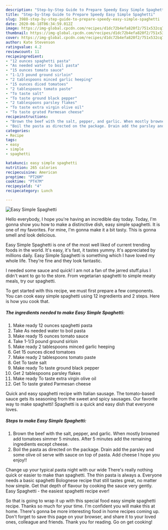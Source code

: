 ```yaml
---
description: "Step-by-Step Guide to Prepare Speedy Easy Simple Spaghetti"
title: "Step-by-Step Guide to Prepare Speedy Easy Simple Spaghetti"
slug: 3988-step-by-step-guide-to-prepare-speedy-easy-simple-spaghetti
date: 2020-06-18T06:34:59.012Z
image: https://img-global.cpcdn.com/recipes/d1dc72b4efa820f2/751x532cq70/easy-simple-spaghetti-recipe-main-photo.jpg
thumbnail: https://img-global.cpcdn.com/recipes/d1dc72b4efa820f2/751x532cq70/easy-simple-spaghetti-recipe-main-photo.jpg
cover: https://img-global.cpcdn.com/recipes/d1dc72b4efa820f2/751x532cq70/easy-simple-spaghetti-recipe-main-photo.jpg
author: Kate Stevenson
ratingvalue: 4.2
reviewcount: 11
recipeingredient:
- "12 ounces spaghetti pasta"
- "As needed water to boil pasta"
- "15 ounces tomato sauce"
- "1-1/3 pound ground sirloin"
- "2 tablespoons minced garlic heeping"
- "15 ounces diced tomatoes"
- "2 tablespoons tomato paste"
- "To taste salt"
- "To taste ground black pepper"
- "2 tablespoons parsley flakes"
- "To taste extra virgin olive oil"
- "To taste grated Parmesan cheese"
recipeinstructions:
- "Brown the beef with the salt, pepper, and garlic. When mostly browned add tomatoes simmer 5 minutes. After 5 minutes add the remaining ingredients except cheese."
- "Boil the pasta as directed on the package. Drain add the parsley and some olive oil serve with sauce on top of pasta. Add cheese I hope you enjoy!!"
categories:
- Recipe
tags:
- easy
- simple
- spaghetti

katakunci: easy simple spaghetti 
nutrition: 265 calories
recipecuisine: American
preptime: "PT26M"
cooktime: "PT47M"
recipeyield: "4"
recipecategory: Lunch

---
```



![Easy Simple Spaghetti](https://img-global.cpcdn.com/recipes/d1dc72b4efa820f2/751x532cq70/easy-simple-spaghetti-recipe-main-photo.jpg)

Hello everybody, I hope you're having an incredible day today. Today, I'm gonna show you how to make a distinctive dish, easy simple spaghetti. It is one of my favorites. For mine, I'm gonna make it a bit tasty. This is gonna smell and look delicious.

Easy Simple Spaghetti is one of the most well liked of current trending foods in the world. It's easy, it's fast, it tastes yummy. It's appreciated by millions daily. Easy Simple Spaghetti is something which I have loved my whole life. They're fine and they look fantastic.

I needed some sauce and quick! I am not a fan of the jarred stuff.plus I didn&#39;t want to go to the store. From vegetarian spaghetti to simple meaty meals, try our spaghetti.


To get started with this recipe, we must first prepare a few components. You can cook easy simple spaghetti using 12 ingredients and 2 steps. Here is how you cook that.

<!--inarticleads1-->

##### The ingredients needed to make Easy Simple Spaghetti:

1. Make ready 12 ounces spaghetti pasta
1. Take As needed water to boil pasta
1. Make ready 15 ounces tomato sauce
1. Take 1-1/3 pound ground sirloin
1. Make ready 2 tablespoons minced garlic heeping
1. Get 15 ounces diced tomatoes
1. Make ready 2 tablespoons tomato paste
1. Get To taste salt
1. Make ready To taste ground black pepper
1. Get 2 tablespoons parsley flakes
1. Make ready To taste extra virgin olive oil
1. Get To taste grated Parmesan cheese


Quick and easy spaghetti recipe with Italian sausage. The tomato-based sauce gets its seasoning from the sweet and spicy sausages. Our favorite way to make spaghetti! Spaghetti is a quick and easy dish that everyone loves. 

<!--inarticleads2-->

##### Steps to make Easy Simple Spaghetti:

1. Brown the beef with the salt, pepper, and garlic. When mostly browned add tomatoes simmer 5 minutes. After 5 minutes add the remaining ingredients except cheese.
1. Boil the pasta as directed on the package. Drain add the parsley and some olive oil serve with sauce on top of pasta. Add cheese I hope you enjoy!!


Change up your typical pasta night with our wide There&#39;s really nothing quick or easier to make than spaghetti. The thin pasta is always a. Everyone needs a basic spaghetti Bolognese recipe that still tastes great, no matter how simple. Get that depth of flavour by cooking the sauce very gently. Easy Spaghetti - the easiest spaghetti recipe ever! 

So that is going to wrap it up with this special food easy simple spaghetti recipe. Thanks so much for your time. I'm confident you will make this at home. There's gonna be more interesting food in home recipes coming up. Don't forget to save this page on your browser, and share it to your loved ones, colleague and friends. Thank you for reading. Go on get cooking!
